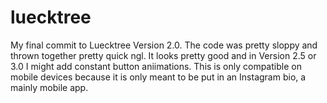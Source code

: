 # luecktree
My final commit to Luecktree Version 2.0. The code was pretty sloppy and thrown together pretty quick ngl. It looks pretty good and in Version 2.5 or 3.0 I might add constant button aniimations. This is only compatible on mobile devices because it is only meant to be put in an Instagram bio, a mainly mobile app.
